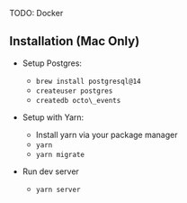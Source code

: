 TODO: Docker

## Installation (Mac Only)
- Setup Postgres:
  - `brew install postgresql@14`
  - `createuser postgres`
  - `createdb octo\_events`

- Setup with Yarn:
  - Install yarn via your package manager
  - `yarn`
  - `yarn migrate`

- Run dev server
  - `yarn server`
